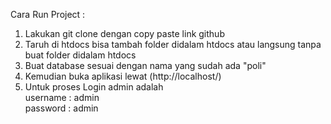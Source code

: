 Cara Run Project :
1. Lakukan git clone dengan copy paste link github
2. Taruh di htdocs bisa tambah folder didalam htdocs atau langsung tanpa buat folder didalam htdocs
1. Buat database sesuai dengan nama yang sudah ada "poli"
2. Kemudian buka aplikasi lewat (http://localhost/)
3. Untuk proses Login admin adalah </br>
   username : admin </br>
   password : admin
   
